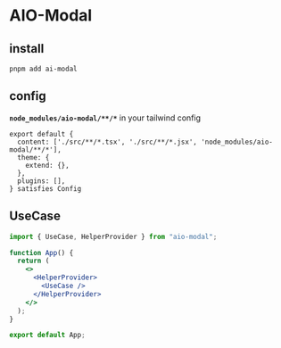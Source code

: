 # AIO-Modal

## install
```shell
pnpm add ai-modal
```
## config
**`node_modules/aio-modal/**/*`** in your tailwind config
```shell
export default {
  content: ['./src/**/*.tsx', './src/**/*.jsx', 'node_modules/aio-modal/**/*'],
  theme: {
    extend: {},
  },
  plugins: [],
} satisfies Config

```
## UseCase
```jsx
import { UseCase, HelperProvider } from "aio-modal";

function App() {
  return (
    <>
      <HelperProvider>
        <UseCase />
      </HelperProvider>
    </>
  );
}

export default App;

```